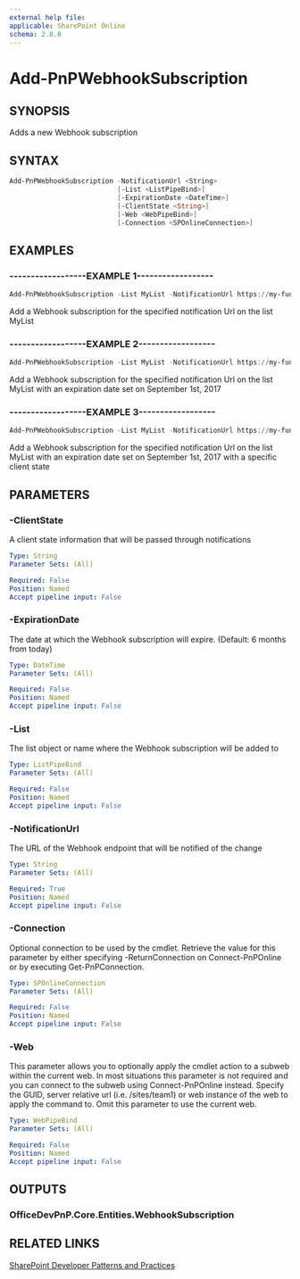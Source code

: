 ```yaml
---
external help file:
applicable: SharePoint Online
schema: 2.0.0
---
```

# Add-PnPWebhookSubscription

## SYNOPSIS
Adds a new Webhook subscription

## SYNTAX 

```powershell
Add-PnPWebhookSubscription -NotificationUrl <String>
                           [-List <ListPipeBind>]
                           [-ExpirationDate <DateTime>]
                           [-ClientState <String>]
                           [-Web <WebPipeBind>]
                           [-Connection <SPOnlineConnection>]
```

## EXAMPLES

### ------------------EXAMPLE 1------------------
```powershell
Add-PnPWebhookSubscription -List MyList -NotificationUrl https://my-func.azurewebsites.net/webhook
```

Add a Webhook subscription for the specified notification Url on the list MyList

### ------------------EXAMPLE 2------------------
```powershell
Add-PnPWebhookSubscription -List MyList -NotificationUrl https://my-func.azurewebsites.net/webhook -ExpirationDate "2017-09-01"
```

Add a Webhook subscription for the specified notification Url on the list MyList with an expiration date set on September 1st, 2017

### ------------------EXAMPLE 3------------------
```powershell
Add-PnPWebhookSubscription -List MyList -NotificationUrl https://my-func.azurewebsites.net/webhook -ExpirationDate "2017-09-01" -ClientState "Hello State!"
```

Add a Webhook subscription for the specified notification Url on the list MyList with an expiration date set on September 1st, 2017 with a specific client state

## PARAMETERS

### -ClientState
A client state information that will be passed through notifications

```yaml
Type: String
Parameter Sets: (All)

Required: False
Position: Named
Accept pipeline input: False
```

### -ExpirationDate
The date at which the Webhook subscription will expire. (Default: 6 months from today)

```yaml
Type: DateTime
Parameter Sets: (All)

Required: False
Position: Named
Accept pipeline input: False
```

### -List
The list object or name where the Webhook subscription will be added to

```yaml
Type: ListPipeBind
Parameter Sets: (All)

Required: False
Position: Named
Accept pipeline input: False
```

### -NotificationUrl
The URL of the Webhook endpoint that will be notified of the change

```yaml
Type: String
Parameter Sets: (All)

Required: True
Position: Named
Accept pipeline input: False
```

### -Connection
Optional connection to be used by the cmdlet. Retrieve the value for this parameter by either specifying -ReturnConnection on Connect-PnPOnline or by executing Get-PnPConnection.

```yaml
Type: SPOnlineConnection
Parameter Sets: (All)

Required: False
Position: Named
Accept pipeline input: False
```

### -Web
This parameter allows you to optionally apply the cmdlet action to a subweb within the current web. In most situations this parameter is not required and you can connect to the subweb using Connect-PnPOnline instead. Specify the GUID, server relative url (i.e. /sites/team1) or web instance of the web to apply the command to. Omit this parameter to use the current web.

```yaml
Type: WebPipeBind
Parameter Sets: (All)

Required: False
Position: Named
Accept pipeline input: False
```

## OUTPUTS

### OfficeDevPnP.Core.Entities.WebhookSubscription

## RELATED LINKS

[SharePoint Developer Patterns and Practices](https://aka.ms/sppnp)